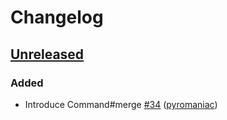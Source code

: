 # Changelog

## [Unreleased](https://github.com/BookingSync/operations/tree/main)

### Added

- Introduce Command#merge [\#34](https://github.com/BookingSync/operations/pull/34) ([pyromaniac](https://github.com/pyromaniac))
